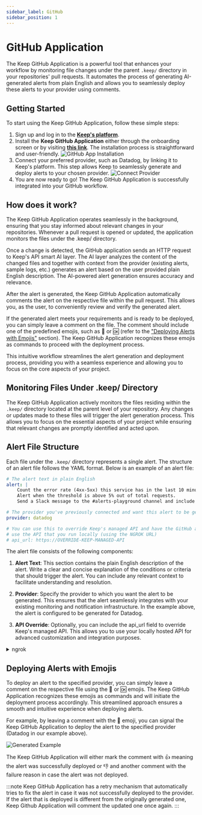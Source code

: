 ```yaml
---
sidebar_label: GitHub
sidebar_position: 1
---
```


# GitHub Application

The Keep GitHub Application is a powerful tool that enhances your workflow by monitoring file changes under the parent `.keep/` directory in your repositories' pull requests. It automates the process of generating AI-generated alerts from plain English and allows you to seamlessly deploy these alerts to your provider using comments.

## Getting Started

To start using the Keep GitHub Application, follow these simple steps:

1. Sign up and log in to the **[Keep's platform](https://platform.keephq.dev)**.
2. Install the **Keep GitHub Application** either through the onboarding screen or by visiting **[this link](https://github.com/apps/keephq)**. The installation process is straightforward and user-friendly.
   ![GitHub App Installation](/img/github-app-install.png)
3. Connect your preferred provider, such as Datadog, by linking it to Keep's platform. This step allows Keep to seamlessly generate and deploy alerts to your chosen provider.
   ![Connect Provider](/img/connect-provider.png)
4. You are now ready to go! The Keep GitHub Application is successfully integrated into your GitHub workflow.

## How does it work?
The Keep GitHub Application operates seamlessly in the background, ensuring that you stay informed about relevant changes in your repositories. Whenever a pull request is opened or updated, the application monitors the files under the .keep/ directory.

Once a change is detected, the GitHub application sends an HTTP request to Keep's API smart AI layer. The AI layer analyzes the content of the changed files and together with context from the provider (existing alerts, sample logs, etc.) generates an alert based on the user provided plain English description. The AI-powered alert generation ensures accuracy and relevance.

After the alert is generated, the Keep GitHub Application automatically comments the alert on the respective file within the pull request. This allows you, as the user, to conveniently review and verify the generated alert.

If the generated alert meets your requirements and is ready to be deployed, you can simply leave a comment on the file. The comment should include one of the predefined emojis, such as :rocket: or :ok: (refer to the ["Deploying Alerts with Emojis"](#deploying-alerts-with-emojis) section). The Keep GitHub Application recognizes these emojis as commands to proceed with the deployment process.

This intuitive workflow streamlines the alert generation and deployment process, providing you with a seamless experience and allowing you to focus on the core aspects of your project.

## Monitoring Files Under .keep/ Directory

The Keep GitHub Application actively monitors the files residing within the `.keep/` directory located at the parent level of your repository. Any changes or updates made to these files will trigger the alert generation process. This allows you to focus on the essential aspects of your project while ensuring that relevant changes are promptly identified and acted upon.

## Alert File Structure

Each file under the `.keep/` directory represents a single alert. The structure of an alert file follows the YAML format. Below is an example of an alert file:

```yaml title=alert-example.yaml
# The alert text in plain English
alert: |
    Count the error rate (4xx-5xx) this service has in the last 10 minutes.
    Alert when the threshold is above 5% out of total requests.
    Send a Slack message to the #alerts-playground channel and include all the context you have"

# The provider you've previously connected and want this alert to be generated for
provider: datadog

# You can use this to override Keep's managed API and have the GitHub application
# use the API that you run locally (using the NGROK URL)
# api_url: https://OVERRIDE-KEEP-MANAGED-API
```

The alert file consists of the following components:

1. **Alert Text**: This section contains the plain English description of the alert. Write a clear and concise explanation of the conditions or criteria that should trigger the alert. You can include any relevant context to facilitate understanding and resolution.

2. **Provider**: Specify the provider to which you want the alert to be generated. This ensures that the alert seamlessly integrates with your existing monitoring and notification infrastructure. In the example above, the alert is configured to be generated for Datadog.

3. **API Override**: Optionally, you can include the api_url field to override Keep's managed API. This allows you to use your locally hosted API for advanced customization and integration purposes.

<details>
  <summary>ngrok</summary>
  <div>

## ngrok?

Imagine you have a secret hideout in your backyard, but you don't want anyone to know where it is. So, you build a tunnel from your hideout to a tree in your friend's backyard. This way, you can go into the tunnel in your yard and magically come out at the tree in your friend's yard.

Now, let's say you have a cool website or a game that you want to show your friend, but it's running on your computer at home. Your friend is far away and can't come to your house. So, you need a way to show them your website or game over the internet.

This is where ngrok comes in! Ngrok is like a magical tunnel, just like the one you built in your backyard. It creates a secure connection between your computer and the internet. It gives your computer a special address that people can use to reach your website or game, even though it's on your computer at home.

When you start ngrok, it opens up a tunnel between your computer and the internet. It assigns a special address to your computer, like a secret door to your website or game. When your friend enters that address in their web browser, it's as if they're walking through the tunnel and reaching your website or game on your computer.

So, ngrok is like a magical tunnel that helps you share your website or game with others over the internet, just like the secret tunnel you built to reach your friend's backyard!

## How to start Keep with ngrok

ngrok is Controlled with the `USE_NGROK` environment variable.<br />
Simply run Keep's API using the following command to start with ngrok: `USE_NGROK=true keep api`

:::note
`USE_NGROK` is enabled by default when running with `docker-compose`
:::

## How to obtain ngrok URL

When `USE_NGROK` is set, Keep will start with ngrok in the background. <br />
You can find your private ngrok URL looking for this log line "`ngrok tunnel`":
```json
{
    "asctime": "0000-00-00 00:00:00,000",
    "message": "ngrok tunnel: https://fab5-213-57-123-130.ngrok.io",
    ...
}
```
The URL (https://fab5-213-57-123-130.ngrok.io in the example above) is a publicly accessible URL to your Keep API service running locally. <br />
:::note
You can check that the ngrok tunnel is working properly by sending a simple HTTP GET request to `/healthcheck`<br />
Try: `curl -v https://fab5-213-57-123-130.ngrok.io/healthcheck` in our example.
:::
  </div>
</details>

## Deploying Alerts with Emojis
To deploy an alert to the specified provider, you can simply leave a comment on the respective file using the :rocket: or :ok: emojis. The Keep GitHub Application recognizes these emojis as commands and will initiate the deployment process accordingly. This streamlined approach ensures a smooth and intuitive experience when deploying alerts.

For example, by leaving a comment with the :rocket: emoji, you can signal the Keep GitHub Application to deploy the alert to the specified provider (Datadog in our example above).

![Generated Example](/img/first-alert.yaml.png)

The Keep GitHub Application will either mark the comment with :+1: meaning the alert was successfully deployed or :-1: and another comment with the failure reason in case the alert was not deployed.

:::note
Keep GitHub Application has a retry mechanism that automatically tries to fix the alert in case it was not successfully deployed to the provider.
If the alert that is deployed is different from the originally generated one, Keep Github Application will comment the updated one once again.
:::
